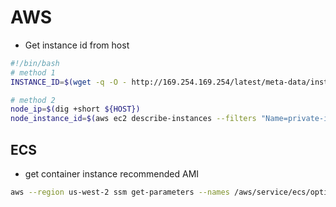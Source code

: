 # AWS

- Get instance id from host

```sh
#!/bin/bash
# method 1
INSTANCE_ID=$(wget -q -O - http://169.254.169.254/latest/meta-data/instance-id)

# method 2
node_ip=$(dig +short ${HOST})
node_instance_id=$(aws ec2 describe-instances --filters "Name=private-ip-address,Values=${node_ip}" --region us-west-2 | jq -r '.Reservations[0].Instances[0].InstanceId')
```

## ECS

- get container instance recommended AMI

```sh
aws --region us-west-2 ssm get-parameters --names /aws/service/ecs/optimized-ami/amazon-linux-2/recommended | jq -r .Parameters[0].Value | jq -r .image_id
```
